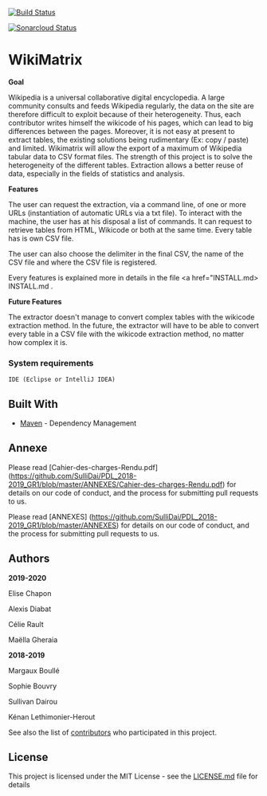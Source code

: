 [![Build Status](https://travis-ci.org/SulliDai/PDL_2018-2019_GR1.svg?branch=master)](https://travis-ci.org/SulliDai/PDL_2018-2019_GR1)

[![Sonarcloud Status](https://sonarcloud.io/api/project_badges/measure?project=PDL_2018-2019:Groupe1&metric=alert_status)](https://sonarcloud.io/dashboard?id=PDL_2018-2019%3AGroupe1)

# WikiMatrix


**Goal**

Wikipedia is a universal collaborative digital encyclopedia. A large community consults and feeds Wikipedia regularly, the data on the site are therefore difficult to exploit because of their heterogeneity. Thus, each contributor writes himself the wikicode of his pages, which can lead to big differences between the pages. Moreover, it is not easy at present to extract tables, the existing solutions being rudimentary (Ex: copy / paste) and limited. Wikimatrix will allow the export of a maximum of Wikipedia tabular data to CSV format files. The strength of this project is to solve the heterogeneity of the different tables. Extraction allows a better reuse of data, especially in the fields of statistics and analysis.

**Features**

The user can request the extraction, via a command line, of one or more URLs (instantiation of automatic URLs via a txt file). To interact with the machine, the user has at his disposal a list of commands. It can request to retrieve tables from HTML, Wikicode or both at the same time. Every table has is own CSV file.

The user can also choose the delimiter in the final CSV, the name of the CSV file and where the CSV file is registered. 

Every features is explained more in details in the file <a href="INSTALL.md> INSTALL.md </a>. 

**Future Features**

The extractor doesn't manage to convert complex tables with the wikicode extraction method. In the future, the extractor will have to be able to convert every table in a CSV file with the wikicode extraction method, no matter how complex it is.

### System requirements

```
IDE (Eclipse or IntelliJ IDEA)
```
## Built With

* [Maven](https://maven.apache.org/) - Dependency Management

## Annexe

Please read  [Cahier-des-charges-Rendu.pdf] (https://github.com/SulliDai/PDL_2018-2019_GR1/blob/master/ANNEXES/Cahier-des-charges-Rendu.pdf) for details on our code of conduct, and the process for submitting pull requests to us.

Please read  [ANNEXES] (https://github.com/SulliDai/PDL_2018-2019_GR1/blob/master/ANNEXES) for details on our code of conduct, and the process for submitting pull requests to us.


## Authors

**2019-2020**

Elise Chapon 

Alexis Diabat 

Célie Rault 

Maëlla Gheraia 

**2018-2019**

Margaux Boullé

Sophie Bouvry

Sullivan Dairou

Kénan Lethimonier-Herout


See also the list of [contributors](https://github.com/SulliDai/PDL_2018-2019_GR1/graphs/contributors) who participated in this project.

## License

This project is licensed under the MIT License - see the [LICENSE.md](LICENSE.md) file for details









